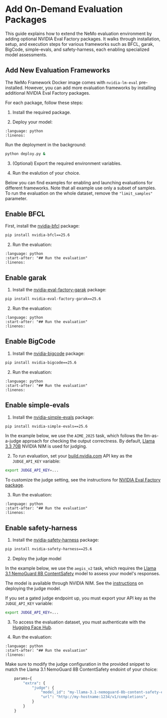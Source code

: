 # Add On-Demand Evaluation Packages

This guide explains how to extend the NeMo evaluation environment by adding optional NVIDIA Eval Factory packages. It walks through installation, setup, and execution steps for various frameworks such as BFCL, garak, BigCode, simple-evals, and safety-harness, each enabling specialized model assessments.

## Add New Evaluation Frameworks
The NeMo Framework Docker image comes with `nvidia-lm-eval` pre-installed.
However, you can add more evaluation frameworks by installing additional NVIDIA Eval Factory packages.

For each package, follow these steps:

1. Install the required package.

2. Deploy your model:

```{literalinclude} ../scripts/snippets/deploy.py
:language: python
:linenos:
```

Run the deployment in the background:
```bash
python deploy.py &
```

3. (Optional) Export the required environment variables. 

4. Run the evalution of your choice.

Below you can find examples for enabling and launching evaluations for different frameworks.
Note that all example use only a subset of samples.
To run the evaluation on the whole dataset, remove the `"limit_samples"` parameter.

## Enable BFCL

First, install the [nvidia-bfcl](https://pypi.org/project/nvidia-bfcl/) package:
```bash
pip install nvidia-bfcl==25.6
```

2. Run the evaluation:
```{literalinclude} ../scripts/snippets/bfcl.py
:language: python
:start-after: "## Run the evaluation"
:linenos:
```

## Enable garak

1. Install the [nvidia-eval-factory-garak](https://pypi.org/project/nvidia-eval-factory-garak/) package:
```bash
pip install nvidia-eval-factory-garak==25.6
```

2. Run the evaluation:
```{literalinclude} ../scripts/snippets/garak.py
:language: python
:start-after: "## Run the evaluation"
:linenos:
```

## Enable BigCode

1. Install the [nvidia-bigcode](https://pypi.org/project/nvidia-bigcode/) package:
```bash
pip install nvidia-bigcode==25.6
```

2. Run the evaluation:
```{literalinclude} ../scripts/snippets/bigcode.py
:language: python
:start-after: "## Run the evaluation"
:linenos:
```

## Enable simple-evals

1. Install the [nvidia-simple-evals](https://pypi.org/project/nvidia-simple-evals/) package:
```bash
pip install nvidia-simple-evals==25.6
```

In the example below, we use the `AIME_2025` task, which follows the llm-as-a-judge approach for checking the output correctness.
By default, [Llama 3.3 70B](https://build.nvidia.com/meta/llama-3_3-70b-instruct) NVIDIA NIM is used for judging.

2. To run evaluation, set your [build.nvidia.com](https://build.nvidia.com/) API key as the `JUDGE_API_KEY` variable:

```bash
export JUDGE_API_KEY=...
```
To customize the judge setting, see the instructions for [NVIDIA Eval Factory package](https://pypi.org/project/nvidia-simple-evals/). 


3. Run the evaluation:
```{literalinclude} ../scripts/snippets/simple_evals.py
:language: python
:start-after: "## Run the evaluation"
:linenos:
```

## Enable safety-harness

1. Install the [nvidia-safety-harness](https://pypi.org/project/nvidia-safety-harness/) package:
```bash
pip install nvidia-safety-harness==25.6
```

2. Deploy the judge model

In the example below, we use the `aegis_v2` task, which requires the [Llama 3.1 NemoGuard 8B ContentSafety](https://docs.nvidia.com/nim/llama-3-1-nemoguard-8b-contentsafety/latest/getting-started.html) model to assess your model's responses.

The model is available through NVIDIA NIM.
See the [instructions](https://docs.nvidia.com/nim/llama-3-1-nemoguard-8b-contentsafety/latest/getting-started.html) on deploying the judge model.

If you set a gated judge endpoint up, you must export your API key as the `JUDGE_API_KEY` variable:

```bash
export JUDGE_API_KEY=...
```
3. To access the evaluation dataset, you must authenticate with the [Hugging Face Hub](https://huggingface.co/docs/huggingface_hub/quick-start#authentication).

4. Run the evaluation:
```{literalinclude} ../scripts/snippets/safety.py
:language: python
:start-after: "## Run the evaluation"
:linenos:
```

Make sure to modify the judge configuration in the provided snippet to match the Llama 3.1 NemoGuard 8B ContentSafety endoint of your choice:

```python
    params={
        "extra": {
            "judge": {
                "model_id": "my-llama-3.1-nemoguard-8b-content-safety-endpoint",
                "url": "http://my-hostname:1234/v1/completions",
            }
        }
    }
```